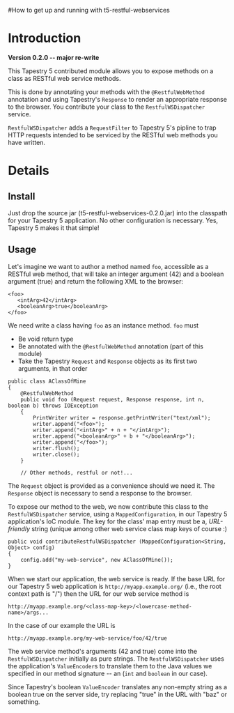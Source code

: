 #How to get up and running with t5-restful-webservices

# Introduction #

**Version 0.2.0 -- major re-write**

This Tapestry 5 contributed module allows you to expose methods on a class as RESTful web service methods.

This is done by annotating your methods with the `@RestfulWebMethod` annotation and using Tapestry's `Response` to render an appropriate response to the browser.  You contribute your class to the `RestfulWSDispatcher` service.

`RestfulWSDispatcher` adds a `RequestFilter` to Tapestry 5's pipline to trap HTTP requests intended to be serviced by the RESTful web methods you have written.


# Details #

## Install ##

Just drop the source jar (t5-restful-webservices-0.2.0.jar) into the classpath for your Tapestry 5 application.  No other configuration is necessary.  Yes, Tapestry 5 makes it that simple!

## Usage ##

Let's imagine we want to author a method named `foo`, accessible as a RESTful web method, that will take an integer argument (42) and a boolean argument (true) and return the following XML to the browser:

```
<foo>
   <intArg>42</intArg>
   <booleanArg>true</booleanArg>
</foo>
```

We need write a class having `foo` as an instance method.  `foo` must

  * Be void return type
  * Be annotated with the `@RestfulWebMethod` annotation (part of this module)
  * Take the Tapestry `Request` and `Response` objects as its first two arguments, in that order

```
public class AClassOfMine
{
    @RestfulWebMethod
    public void foo (Request request, Response response, int n, boolean b) throws IOException
    {
        PrintWriter writer = response.getPrintWriter("text/xml");
        writer.append("<foo>");
        writer.append("<intArg>" + n + "</intArg>");
        writer.append("<booleanArg>" + b + "</booleanArg>");
        writer.append("</foo>");
        writer.flush();
        writer.close();
    }

    // Other methods, restful or not!...
```

The `Request` object is provided as a convenience should we need it.  The `Response` object is necessary to send a response to the browser.

To expose our method to the web, we now contribute this class to the `RestfulWSDispatcher` service, using a `MappedConfiguration`, in our Tapestry 5 application's IoC module.  The key for the class' map entry must be a, _URL-friendly_ string (unique among other web service class map keys of course :)

```
public void contributeRestfulWSDispatcher (MappedConfiguration<String, Object> config)
{
    config.add("my-web-service", new AClassOfMine());        
}
```

When we start our application, the web service is ready.  If the base URL for our Tapestry 5 web application is `http://myapp.example.org/` (i.e., the root context path is "/") then the URL for our web service method is

`http://myapp.example.org/<class-map-key>/<lowercase-method-name>/args...`

In the case of our example the URL is

`http://myapp.example.org/my-web-service/foo/42/true`

The web service method's arguments (42 and true) come into the `RestfulWSDispatcher` initially as pure strings.  The `RestfulWSDispatcher` uses the application's `ValueEncoder`s to translate them to the Java values we specified in our method signature -- an (`int` and `boolean` in our case).

Since Tapestry's boolean `ValueEncoder` translates any non-empty string as a boolean true on the server side, try replacing "true" in the URL with "baz" or something.